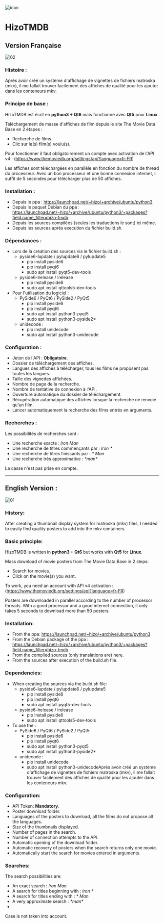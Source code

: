 ![icon](Ressources/qtesseract5.svg)

# HizoTMDB

## Version Française

![02](https://user-images.githubusercontent.com/48289933/138588207-f381af95-e5e2-4ea8-ad11-67b935b52601.png)


### Histoire :
Après avoir créé un système d'affichage de vignettes de fichiers matroska (mkv), il me fallait trouver facilement des affiches de qualité pour les ajouter dans les conteneurs mkv.

### Principe de base :
HizoTMDB est écrit en **python3 + Qt6** mais fonctionne avec **Qt5** pour **Linux**.

Téléchargement de masse d'affiches de film depuis le site The Movie Data Base en 2 étapes :
 - Recherche de films.
 - Clic sur le(s) film(s) voulu(s).

Pour fonctionner il faut obligatoirement un compte avec activation de l'API v4 : (https://www.themoviedb.org/settings/api?language=fr-FR)

Les affiches sont téléchargées en parallèle en fonction du nombre de thread du processeur.
Avec un bon processeur et une bonne connexion internet, il suffit de 5 secondes pour télécharger plus de 50 affiches.

### Installation :
 - Depuis le ppa : https://launchpad.net/~hizo/+archive/ubuntu/python3
 - Depuis le paquet Debian du ppa : https://launchpad.net/~hizo/+archive/ubuntu/python3/+packages?field.name_filter=hizo-tmdb
 - Depuis les sources compilées (seules les traductions le sont) ici même.
 - Depuis les sources après execution du fichier build.sh.

### Dépendances :
 - Lors de la création des sources via le fichier build.sh :
   - pyside6-lupdate / pylupdate6 / pylupdate5
     - pip install pyside6
     - pip install pyqt6
     - sudo apt install pyqt5-dev-tools
   - pyside6-lrelease / lrelease
     - pip install pyside6
     - sudo apt install qttools5-dev-tools
 - Pour l'utilisation du logiciel :
   - PySide6 / PyQt6 / PySide2 / PyQt5
     - pip install pyside6
     - pip install pyqt6
     - sudo apt install python3-pyqt5
     - sudo apt install python3-pyside2*
   - unidecode : 
     - pip install unidecode
     - sudo apt install python3-unidecode


### Configuration :
 - Jeton de l'API : **Obligatoire**.
 - Dossier de téléchargement des affiches.
 - Langues des affiches à télécharger, tous les films ne proposent pas toutes les langues.
 - Taille des vignettes affichées.
 - Nombre de page de la recherche.
 - Nombre de tentative de connexion à l'API.
 - Ouverture automatique du dossier de téléchargement.
 - Récupération automatique des affiches lorsque la recherche ne renvoie qu'un film.
 - Lancer automatiquement la recherche des films entrés en arguments.

### Recherches :
Les possibilités de recherches sont :
 - Une recherche exacte : _Iron Man_
 - Une recherche de titres commençants par : _Iron *_
 - Une recherche de titres finissants par : _* Man_
 - Une recherche très approximative : _\*man\*_

La casse n'est pas prise en compte.

*** ***

## English Version :
![01](https://user-images.githubusercontent.com/48289933/138588354-986b4f2a-55fc-4f87-8c37-906515a34e99.png)


### History:
After creating a thumbnail display system for matroska (mkv) files, I needed to easily find quality posters to add into the mkv containers.

### Basic principle:
HizoTMDB is written in **python3 + Qt6** but works with **Qt5** for **Linux**.

Mass download of movie posters from The Movie Data Base in 2 steps:
 - Search for movies.
 - Click on the movie(s) you want.

To work, you need an account with API v4 activation : (https://www.themoviedb.org/settings/api?language=fr-FR)

Posters are downloaded in parallel according to the number of processor threads.
With a good processor and a good internet connection, it only takes 5 seconds to download more than 50 posters.

### Installation:
 - From the ppa: https://launchpad.net/~hizo/+archive/ubuntu/python3
 - From the Debian package of the ppa : https://launchpad.net/~hizo/+archive/ubuntu/python3/+packages?field.name_filter=hizo-tmdb
 - From the compiled sources (only translations are) here.
 - From the sources after execution of the build.sh file.

### Dependencies:
 - When creating the sources via the build.sh file:
   - pyside6-lupdate / pylupdate6 / pylupdate5
     - pip install pyside6
     - pip install pyqt6
     - sudo apt install pyqt5-dev-tools
   - pyside6-lrelease / lrelease
     - pip install pyside6
     - sudo apt install qttools5-dev-tools
 - To use the :
   - PySide6 / PyQt6 / PySide2 / PyQt5
     - pip install pyside6
     - pip install pyqt6
     - sudo apt install python3-pyqt5
     - sudo apt install python3-pyside2*
   - unidecode : 
     - pip install unidecode
     - sudo apt install python3-unidecodeAprès avoir créé un système d'affichage de vignettes de fichiers matroska (mkv), il me fallait trouver facilement des affiches de qualité pour les ajouter dans les conteneurs mkv.

### Configuration:
 - API Token: **Mandatory**.
 - Poster download folder.
 - Languages of the posters to download, all the films do not propose all the languages.
 - Size of the thumbnails displayed.
 - Number of pages in the search.
 - Number of connection attempts to the API.
 - Automatic opening of the download folder.
 - Automatic recovery of posters when the search returns only one movie.
 - Automatically start the search for movies entered in arguments.

### Searches:
The search possibilities are:
 - An exact search : _Iron Man_
 - A search for titles beginning with : _Iron *_
 - A search for titles ending with : _* Man_
 - A very approximate search : _\*man\*_
 - 
Case is not taken into account.

